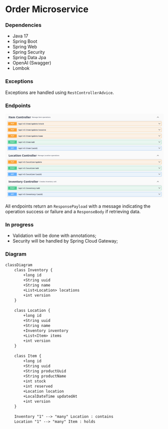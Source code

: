 # Order Microservice

### Dependencies
- Java 17
- Spring Boot
- Spring Web
- Spring Security
- Spring Data Jpa
- OpenAI (Swagger)
- Lombok

### Exceptions
Exceptions are handled using `RestControllerAdvice`.

### Endpoints
![img.png](docs/img.png)

All endpoints return an `ResponsePayload` with a message indicating the operation success or failure and a `ResponseBody` if retrieving data.

### In progress
- Validation will be done with annotations;
- Security will be handled by Spring Cloud Gateway;

### Diagram
```mermaid
classDiagram
    class Inventory {
        +long id
        +String uuid
        +String name
        +List<Location> locations
        +int version
    }

    class Location {
        +long id
        +String uuid
        +String name
        +Inventory inventory
        +List<Item> items
        +int version
    }

    class Item {
        +long id
        +String uuid
        +String productUuid
        +String productName
        +int stock
        +int reserved
        +Location location
        +LocalDateTime updatedAt
        +int version
    }

    Inventory "1" --> "many" Location : contains
    Location "1" --> "many" Item : holds
```